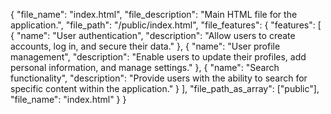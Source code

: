 {
  "file_name": "index.html",
  "file_description": "Main HTML file for the application.",
  "file_path": "/public/index.html",
  "file_features": {
    "features": [
      {
        "name": "User authentication",
        "description": "Allow users to create accounts, log in, and secure their data."
      },
      {
        "name": "User profile management",
        "description": "Enable users to update their profiles, add personal information, and manage settings."
      },
      {
        "name": "Search functionality",
        "description": "Provide users with the ability to search for specific content within the application."
      }
    ],
    "file_path_as_array": ["public"],
    "file_name": "index.html"
  }
}